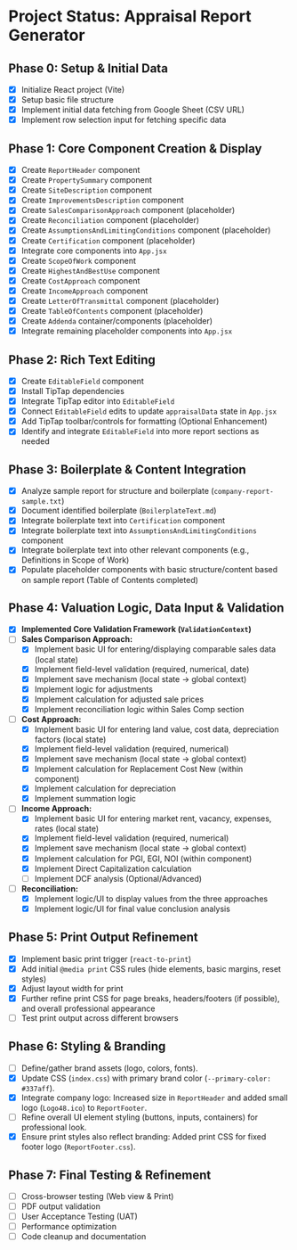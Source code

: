 # Project Status: Appraisal Report Generator

## Phase 0: Setup & Initial Data
- [x] Initialize React project (Vite)
- [x] Setup basic file structure
- [x] Implement initial data fetching from Google Sheet (CSV URL)
- [x] Implement row selection input for fetching specific data

## Phase 1: Core Component Creation & Display
- [x] Create `ReportHeader` component
- [x] Create `PropertySummary` component
- [x] Create `SiteDescription` component
- [x] Create `ImprovementsDescription` component
- [x] Create `SalesComparisonApproach` component (placeholder)
- [x] Create `Reconciliation` component (placeholder)
- [x] Create `AssumptionsAndLimitingConditions` component (placeholder)
- [x] Create `Certification` component (placeholder)
- [x] Integrate core components into `App.jsx`
- [x] Create `ScopeOfWork` component
- [x] Create `HighestAndBestUse` component
- [x] Create `CostApproach` component
- [x] Create `IncomeApproach` component
- [x] Create `LetterOfTransmittal` component (placeholder)
- [x] Create `TableOfContents` component (placeholder)
- [x] Create `Addenda` container/components (placeholder)
- [x] Integrate remaining placeholder components into `App.jsx`

## Phase 2: Rich Text Editing
- [x] Create `EditableField` component
- [x] Install TipTap dependencies
- [x] Integrate TipTap editor into `EditableField`
- [x] Connect `EditableField` edits to update `appraisalData` state in `App.jsx`
- [x] Add TipTap toolbar/controls for formatting (Optional Enhancement)
- [x] Identify and integrate `EditableField` into more report sections as needed

## Phase 3: Boilerplate & Content Integration
- [x] Analyze sample report for structure and boilerplate (`company-report-sample.txt`)
- [x] Document identified boilerplate (`BoilerplateText.md`)
- [x] Integrate boilerplate text into `Certification` component
- [x] Integrate boilerplate text into `AssumptionsAndLimitingConditions` component
- [x] Integrate boilerplate text into other relevant components (e.g., Definitions in Scope of Work)
- [x] Populate placeholder components with basic structure/content based on sample report (Table of Contents completed)

## Phase 4: Valuation Logic, Data Input & Validation
- [x] **Implemented Core Validation Framework (`ValidationContext`)**
- [ ] **Sales Comparison Approach:**
    - [x] Implement basic UI for entering/displaying comparable sales data (local state)
    - [x] Implement field-level validation (required, numerical, date)
    - [x] Implement save mechanism (local state -> global context)
    - [x] Implement logic for adjustments
    - [x] Implement calculation for adjusted sale prices
    - [x] Implement reconciliation logic within Sales Comp section
- [ ] **Cost Approach:**
    - [x] Implement basic UI for entering land value, cost data, depreciation factors (local state)
    - [x] Implement field-level validation (required, numerical)
    - [x] Implement save mechanism (local state -> global context)
    - [x] Implement calculation for Replacement Cost New (within component)
    - [x] Implement calculation for depreciation
    - [x] Implement summation logic
- [ ] **Income Approach:**
    - [x] Implement basic UI for entering market rent, vacancy, expenses, rates (local state)
    - [x] Implement field-level validation (required, numerical)
    - [x] Implement save mechanism (local state -> global context)
    - [x] Implement calculation for PGI, EGI, NOI (within component)
    - [x] Implement Direct Capitalization calculation
    - [ ] Implement DCF analysis (Optional/Advanced)
- [ ] **Reconciliation:**
    - [x] Implement logic/UI to display values from the three approaches
    - [x] Implement logic/UI for final value conclusion analysis

## Phase 5: Print Output Refinement
- [x] Implement basic print trigger (`react-to-print`)
- [x] Add initial `@media print` CSS rules (hide elements, basic margins, reset styles)
- [x] Adjust layout width for print
- [x] Further refine print CSS for page breaks, headers/footers (if possible), and overall professional appearance
- [ ] Test print output across different browsers

## Phase 6: Styling & Branding
- [ ] Define/gather brand assets (logo, colors, fonts).
- [x] Update CSS (`index.css`) with primary brand color (`--primary-color: #337aff`).
- [x] Integrate company logo: Increased size in `ReportHeader` and added small logo (`Logo48.ico`) to `ReportFooter`.
- [ ] Refine overall UI element styling (buttons, inputs, containers) for professional look.
- [x] Ensure print styles also reflect branding: Added print CSS for fixed footer logo (`ReportFooter.css`).

## Phase 7: Final Testing & Refinement
- [ ] Cross-browser testing (Web view & Print)
- [ ] PDF output validation
- [ ] User Acceptance Testing (UAT)
- [ ] Performance optimization
- [ ] Code cleanup and documentation
